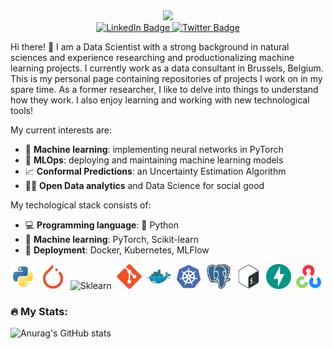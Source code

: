 <div id="header" align="center">
  <img src="https://media0.giphy.com/media/fwbzI2kV3Qrlpkh59e/giphy.gif" width="200"/>
</div>


<div id="badges"  align="center">
  <a href="https://www.linkedin.com/in/maksim-markov-a5739351/">
    <img src="https://img.shields.io/badge/LinkedIn-blue?style=for-the-badge&logo=linkedin&logoColor=white" alt="LinkedIn Badge"/>
  </a>
  <a href="https://twitter.com/MaksNikol">
    <img src="https://img.shields.io/badge/Twitter-blue?style=for-the-badge&logo=twitter&logoColor=white" alt="Twitter Badge"/>
  </a>
</div>

Hi there! 👋 I am a Data Scientist with a strong background in natural sciences and experience researching and productionalizing machine learning projects. I currently work as a data consultant in Brussels, Belgium. This is my personal page containing repositories of projects I work on in my spare time. As a former researcher, I like to delve into things to understand how they work. I also enjoy learning and working with new technological tools!  

My current interests are:

- 🤖 **Machine learning**: implementing neural networks in PyTorch
- 🐎 **MLOps**: deploying and maintaining machine learning models
- 📈 **Conformal Predictions**: an Uncertainty Estimation Algorithm
- 👨‍🔬 **Open Data analytics** and Data Science for social good 

My techological stack consists of:

- 💻 **Programming language**: 🐍 Python 
- 🤖 **Machine learning**: PyTorch, Scikit-learn 
- 🐎 **Deployment**: Docker, Kubernetes, MLFlow

<div>
<img src="https://github.com/devicons/devicon/blob/master/icons/python/python-original.svg" title="Python" alt="Python" width="40" height="40"/>&nbsp;
<img src="https://github.com/devicons/devicon/blob/master/icons/pytorch/pytorch-original.svg" title="Pytorch" alt="Pytorch" width="40" height="40"/>&nbsp;
<img src="https://upload.wikimedia.org/wikipedia/commons/0/05/Scikit_learn_logo_small.svg" title="Sklearn" alt="Sklearn" width="50" height="50"/>&nbsp;
<img src="https://github.com/devicons/devicon/blob/master/icons/git/git-original.svg" title="Git" alt="Git" width="40" height="40"/>&nbsp;
<img src="https://github.com/devicons/devicon/blob/master/icons/docker/docker-original.svg" title="" alt="" width="40" height="40"/>&nbsp;
<img src="https://github.com/devicons/devicon/blob/master/icons/kubernetes/kubernetes-plain.svg" title="" alt="" width="40" height="40"/>&nbsp;
<img src="https://github.com/devicons/devicon/blob/master/icons/postgresql/postgresql-original.svg" title="" alt="" width="40" height="40"/>&nbsp;
<img src="https://github.com/devicons/devicon/blob/master/icons/bash/bash-original.svg" title="Bash" alt="Bash" width="40" height="40"/>&nbsp;
<img src="https://github.com/devicons/devicon/blob/master/icons/fastapi/fastapi-original.svg" title="FastApi" alt="FastApi" width="40" height="40"/>&nbsp;
<img src="https://github.com/devicons/devicon/blob/master/icons/opencv/opencv-original.svg" title="" alt="" width="40" height="40"/>&nbsp;
</div>

### :fire: My Stats:

![Anurag's GitHub stats](https://github-readme-stats.vercel.app/api?username=maxmarkov&show_icons=true&theme=radical)

<!--
[![GitHub Streak](http://github-readme-streak-stats.herokuapp.com?user=maxmarkov&theme=tokyonight&hide_border=true&date_format=M%20j%5B%2C%20Y%5D)](https://git.io/streak-stats)
-->
